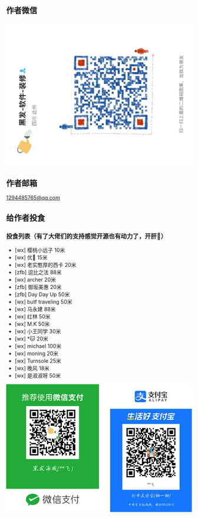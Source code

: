 <!--
 * @Description:   
 * @Author: YangJianFei
 * @Date: 2023-03-14 11:14:25
 * @LastEditTime: 2024-12-25 16:49:35
 * @LastEditors: YangJianFei
 * @FilePath: /vue-baidu-map-3x/docs/help/index.md
-->
## 作者微信

![联系微信:yjf163163](../image/WeChat-row.jpg)

## 作者邮箱
1294485765@qq.com

## 给作者投食

### 投食列表（有了大佬们的支持感觉开源也有动力了，开肝🚀）
- [wx] 樱桃小远子 10米
- [wx] 优🤔 15米
- [wx] 老实憨厚的西卡 20米
- [zfb] 逗比之法 88米
- [wx] archer 20米
- [zfb] 御坂美惠 20米
- [zfb] Day Day Up 50米
- [wx] butf traveling 50米
- [wx] 马永建 88米
- [wx] 红林 50米
- [wx] M.K 50米
- [wx] 小王同学 30米
- [wx] *🐱 20米 
- [wx] michael 100米
- [wx] moning 20米
- [wx] Turnsole 25米
- [wx] 晚风 18米
- [wx] 是淑淑呀 50米



![支付](../image/yjfpay.png)